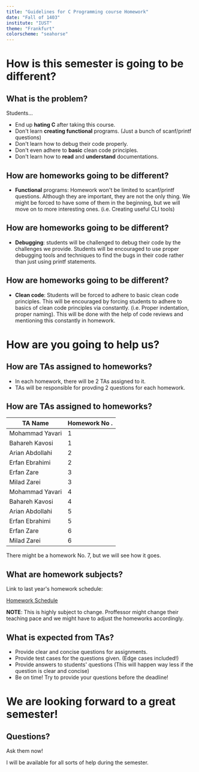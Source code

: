 ```yaml
---
title: "Guidelines for C Programming course Homework"
date: "Fall of 1403"
institute: "IUST"
theme: "Frankfurt"
colorscheme: "seahorse"
---
```


# How is this semester is going to be different?

## What is the problem?

Students...

- End up **hating C** after taking this course.
- Don't learn **creating functional** programs.
  (Just a bunch of scanf/printf questions)
- Don't learn how to debug their code properly.
- Don't even adhere to **basic** clean code principles.
- Don't learn how to **read** and **understand** documentations.

## How are homeworks going to be different?

- **Functional** programs: Homework won't be limited to scanf/printf
  questions. Although they are important, they are not the only thing.
  We might be forced to have some of them in the beginning, but we will
  move on to more interesting ones. (i.e. Creating useful CLI tools)


## How are homeworks going to be different?

- **Debugging**: students will be challenged to debug their code by the
  challenges we provide. Students will be encouraged to use proper debugging
  tools and techniques to find the bugs in their code rather than just using
  printf statements.

## How are homeworks going to be different?

- **Clean code**: Students will be forced to adhere to basic clean code
  principles. This will be encouraged by forcing students to adhere to
  basics of clean code principles via constantly. (i.e. Proper indentation, proper naming). This will be done with the help of code reviews and
  mentioning this constantly in homework.

# How are you going to help us?

## How are TAs assigned to homeworks?

- In each homework, there will be 2 TAs assigned to it.
- TAs will be responsible for provding 2 questions for each homework.

## How are TAs assigned to homeworks?

| TA Name   | Homework No .|
|-----------|--------------|
| Mohammad Yavari  | 1 |
| Bahareh Kavosi   | 1 |
| Arian Abdollahi  | 2 |
| Erfan Ebrahimi   | 2 |
| Erfan Zare       | 3 |
| Milad Zarei      | 3 |
| Mohammad Yavari  | 4 |
| Bahareh Kavosi   | 4 |
| Arian Abdollahi  | 5 |
| Erfan Ebrahimi   | 5 |
| Erfan Zare       | 6 |
| Milad Zarei      | 6 |

There might be a homework No. 7, but we will see how it goes.

## What are homework subjects?

Link to last year's homework schedule:

[Homework Schedule](https://docs.google.com/spreadsheets/d/1LhCy16ZlhZ2mDeAHnkwQHay3Lf-wvyLZfjtr1pyG0qA/edit?usp=sharing)

**NOTE**: This is highly subject to change. Proffessor might change their
teaching pace and we might have to adjust the homeworks accordingly.

## What is expected from TAs?

- Provide clear and concise questions for assignments.
- Provide test cases for the questions given. (Edge cases included!)
- Provide answers to students' questions (This will happen way less
  if the question is clear and concise)
- Be on time! Try to provide your questions before the deadline!

# We are looking forward to a great semester!

## Questions?
Ask them now!

I will be available for all sorts of help during the semester.